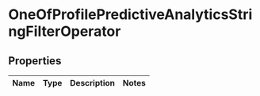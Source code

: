 # OneOfProfilePredictiveAnalyticsStringFilterOperator

## Properties
Name | Type | Description | Notes
------------ | ------------- | ------------- | -------------
